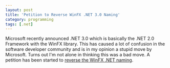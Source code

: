 ```yaml
---
layout: post
title: 'Petition to Reverse WinFX .NET 3.0 Naming'
category: programming
tags: [.net]
---
```


Microsoft recently announced .NET 3.0 which is basically the .NET 2.0 Framework with the WinFX library.  This has caused a lot of confusion in the software developer community and is in my opinion a stupid move by Microsoft.  Turns out I'm not alone in thinking this was a bad move.  A petition has been started to <a href="http://www.petitiononline.com/winfx/petition.html">reverse the WinFX .NET naming</a>.
